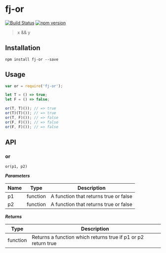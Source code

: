 # fj-or

[![Build Status](https://travis-ci.org/fp-js/fj-or.svg)](https://travis-ci.org/fp-js/fj-or) [![npm version](https://badge.fury.io/js/fj-or.svg)](http://badge.fury.io/js/fj-or)
> x && y

## Installation

`npm install fj-or --save`

## Usage

```js
var or = require('fj-or');

let T = () => true;
let F = () => false;

or(T, T)()); // => true
or(T)(T)()); // => true
or(T, F)()); // => false
or(F, F)()); // => false
or(F, F)()); // => false
```


## API

### or

`or(p1, p2)`

***Parameters***

| Name          | Type        | Description                           |
| ------------- | ----------- | --------------------------            |
| p1            | function    | A function that returns true or false |
| p2            | function    | A function that returns true or false |

***Returns***

| Type        | Description                                                    |
| ----------- | --------------------------                                     |
| function    | Returns a function which returns true if p1 or p2 return true |
